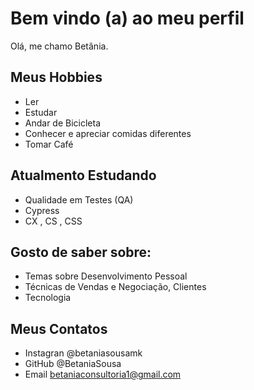 # Bem vindo (a) ao meu perfil

Olá, me chamo Betânia.

## Meus Hobbies
- Ler
- Estudar
- Andar de Bicicleta
- Conhecer e apreciar comidas diferentes 
- Tomar Café

## Atualmento Estudando
- Qualidade em Testes (QA)
- Cypress
- CX , CS , CSS

## Gosto de saber sobre:
- Temas sobre Desenvolvimento Pessoal
- Técnicas de Vendas e Negociação, Clientes
- Tecnologia

## Meus Contatos

- Instagran @betaniasousamk
- GitHub @BetaniaSousa
- Email betaniaconsultoria1@gmail.com

